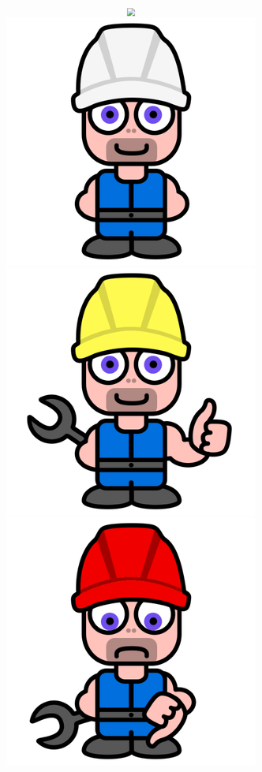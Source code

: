 <center>
<img id='img' src="https://raw.githubusercontent.com/monsterkodi/konrad/master/img/konrad_sleep.png">
<img id='img' src="https://raw.githubusercontent.com/monsterkodi/konrad/master/img/konrad_idle.png">
<img id='img' src="https://raw.githubusercontent.com/monsterkodi/konrad/master/img/konrad_ok.png">
<img id='img' src="https://raw.githubusercontent.com/monsterkodi/konrad/master/img/konrad_error.png">
</center>